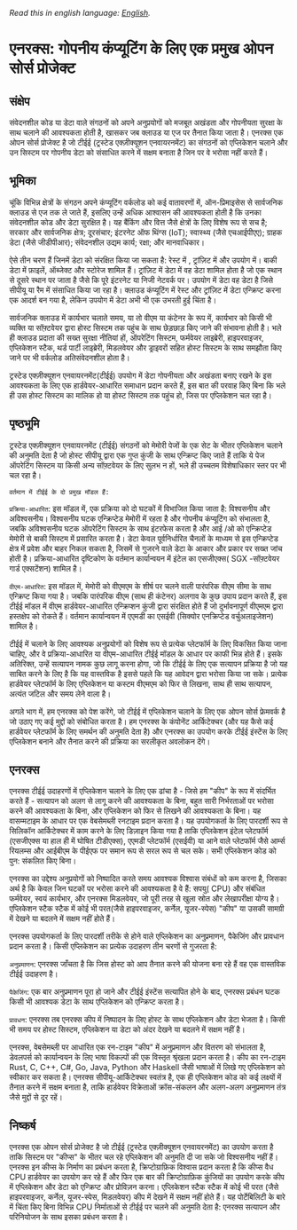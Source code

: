 *Read this in english language: [English](enarx_intro_english.md).*

# एनरक्स: गोपनीय कंप्यूटिंग के लिए एक प्रमुख ओपन सोर्स प्रोजेक्ट


## संक्षेप

संवेदनशील कोड या डेटा वाले संगठनों को अपने अनुप्रयोगों को मजबूत अखंडता और गोपनीयता सुरक्षा के साथ चलाने की आवश्यकता होती है, खासकर जब क्लाउड या एज पर तैनात किया जाता है। एनरक्स एक ओपन सोर्स प्रोजेक्ट है जो टीईई (ट्रस्टेड एक्ज़ीक्यूशन एनवायरनमेंट) का संगठनों को एप्लिकेशन चलाने और उन सिस्टम पर गोपनीय डेटा को संसाधित करने में सक्षम बनाता है जिन पर वे भरोसा नहीं करते हैं।

        
## भूमिका   

चूंकि विभिन्न क्षेत्रों के संगठन अपने कंप्यूटिंग वर्कलोड को कई वातावरणों में, ऑन-प्रिमाइसेस से सार्वजनिक क्लाउड से एज तक ले जाते हैं, इसलिए उन्हें अधिक आश्वासन की आवश्यकता होती है कि उनका संवेदनशील कोड और डेटा सुरक्षित है। यह बैंकिंग और वित्त जैसे क्षेत्रों के लिए विशेष रूप से सच है; सरकार और सार्वजनिक क्षेत्र; दूरसंचार; इंटरनेट ऑफ थिंग्स (IoT); स्वास्थ्य (जैसे एचआईपीएए); ग्राहक डेटा (जैसे जीडीपीआर); संवेदनशील उद्यम कार्य; रक्षा; और मानवाधिकार।

ऐसे तीन चरण हैं जिनमें डेटा को संरक्षित किया जा सकता है: रेस्ट में  , ट्रांज़िट में और उपयोग में। बाकी डेटा में फ़ाइलें, ऑब्जेक्ट और स्टोरेज शामिल हैं। ट्रांज़िट में डेटा में वह डेटा शामिल होता है जो एक स्थान से दूसरे स्थान पर जाता है जैसे कि पूरे इंटरनेट या निजी नेटवर्क पर। उपयोग में डेटा वह डेटा है जिसे सीपीयू या रैम में संसाधित किया जा रहा है। क्लाउड कंप्यूटिंग में रेस्ट और ट्रांज़िट में डेटा एन्क्रिप्ट करना एक आदर्श बन गया है, लेकिन उपयोग में डेटा अभी भी एक उभरती हुई चिंता है।

सार्वजनिक क्लाउड में कार्यभार चलाते समय, या तो वीएम या कंटेनर के रूप में, कार्यभार को किसी भी व्यक्ति या सॉफ़्टवेयर द्वारा होस्ट सिस्टम तक पहुंच के साथ छेड़छाड़ किए जाने की संभावना होती है। भले ही क्लाउड प्रदाता की सख्त सुरक्षा नीतियां हों, ऑपरेटिंग सिस्टम, फर्मवेयर लाइब्रेरी, हाइपरवाइजर, एप्लिकेशन स्टैक, थर्ड पार्टी लाइब्रेरी, मिडलवेयर और ड्राइवरों सहित होस्ट सिस्टम के साथ समझौता किए जाने पर भी वर्कलोड अतिसंवेदनशील होता है।


ट्रस्टेड एक्ज़ीक्यूशन एनवायरनमेंट(टीईई) उपयोग में डेटा गोपनीयता और अखंडता बनाए रखने के  इस आवश्यकता के लिए एक हार्डवेयर-आधारित समाधान प्रदान करते हैं, इस बात की परवाह किए बिना कि भले ही उस होस्ट सिस्टम का मालिक हो या होस्ट सिस्टम तक पहुंच हो, जिस पर एप्लिकेशन चल रहा है।

## पृष्ठभूमि

ट्रस्टेड एक्ज़ीक्यूशन एनवायरनमेंट (टीईई) संगठनों को मेमोरी पेजों के एक सेट के भीतर एप्लिकेशन चलाने की अनुमति देता है जो होस्ट सीपीयू द्वारा एक गुप्त कुंजी के साथ एन्क्रिप्ट किए जाते हैं ताकि ये पेज ऑपरेटिंग सिस्टम या किसी अन्य सॉफ़्टवेयर के लिए सुलभ न हों, भले ही उच्चतम विशेषाधिकार स्तर पर भी चल रहा है।

`वर्तमान में टीईई के दो प्रमुख मॉडल हैं:`

`प्रक्रिया-आधारित`: इस मॉडल में, एक प्रक्रिया को दो घटकों में विभाजित किया जाता है: विश्वसनीय और अविश्वसनीय। विश्वसनीय घटक एन्क्रिप्टेड मेमोरी में रहता है और गोपनीय कंप्यूटिंग को संभालता है, जबकि अविश्वसनीय घटक ऑपरेटिंग सिस्टम के साथ इंटरफेस करता है और आई /ओ  को एन्क्रिप्टेड मेमोरी से बाकी सिस्टम में प्रसारित करता है। डेटा केवल पूर्वनिर्धारित चैनलों के माध्यम से इस एन्क्रिप्टेड क्षेत्र में प्रवेश और बाहर निकल सकता है, जिसमें से गुजरने वाले डेटा के आकार और प्रकार पर सख्त जांच होती है। प्रक्रिया-आधारित दृष्टिकोण के वर्तमान कार्यान्वयन में इंटेल का एसजीएक्स( SGX -सॉफ़्टवेयर गार्ड एक्सटेंशन) शामिल है।

`वीएम-आधारित`: इस मॉडल में, मेमोरी को वीएमएम के शीर्ष पर चलने वाली पारंपरिक वीएम सीमा के साथ एन्क्रिप्ट किया गया है। जबकि पारंपरिक वीएम (साथ ही कंटेनर) अलगाव के कुछ उपाय प्रदान करते हैं, इस टीईई मॉडल में वीएम हार्डवेयर-आधारित एन्क्रिप्शन कुंजी द्वारा संरक्षित होते हैं जो दुर्भावनापूर्ण वीएमएम द्वारा हस्तक्षेप को रोकते हैं। वर्तमान कार्यान्वयन में एएमडी का एसईवी (सिक्योर एनक्रिप्टेड वर्चुअलाइजेशन) शामिल है।

टीईई में चलाने के लिए आवश्यक अनुप्रयोगों को विशेष रूप से प्रत्येक प्लेटफॉर्म के लिए विकसित किया जाना चाहिए, और वे प्रक्रिया-आधारित या वीएम-आधारित टीईई मॉडल के आधार पर काफी भिन्न होते हैं। इसके अतिरिक्त, उन्हें सत्यापन नामक कुछ लागू करना होगा, जो कि टीईई के लिए एक सत्यापन प्रक्रिया है जो यह साबित करने के लिए है कि यह वास्तविक है इससे पहले कि यह आवेदन द्वारा भरोसा किया जा सके। प्रत्येक हार्डवेयर प्लेटफॉर्म के लिए एप्लिकेशन या कस्टम वीएमएम को फिर से लिखना, साथ ही साथ सत्यापन, अत्यंत जटिल और समय लेने वाला है।




अगले भाग में, हम एनरक्स को पेश करेंगे, जो टीईई में एप्लिकेशन चलाने के लिए एक ओपन सोर्स फ्रेमवर्क है जो उठाए गए कई मुद्दों को संबोधित करता है। हम एनरक्स के कंपोनेंट आर्किटेक्चर (और यह कैसे कई हार्डवेयर प्लेटफॉर्म के लिए समर्थन की अनुमति देता है) और एनरक्स का उपयोग करके टीईई इंस्टेंस के लिए एप्लिकेशन बनाने और तैनात करने की प्रक्रिया का सरलीकृत अवलोकन देंगे।

## एनरक्स

एनरक्स टीईई उदाहरणों में एप्लिकेशन चलाने के लिए एक ढांचा है - जिसे हम "कीप" के रूप में संदर्भित करते हैं - सत्यापन को अलग से लागू करने की आवश्यकता के बिना, बहुत सारी निर्भरताओं पर भरोसा करने की आवश्यकता के बिना, और एप्लिकेशन को फिर से लिखने की आवश्यकता के बिना। यह वासम्मटाइम  के आधार पर एक वेबसेमब्ली रनटाइम प्रदान करता है। यह उपयोगकर्ता के लिए पारदर्शी रूप से सिलिकॉन आर्किटेक्चर में काम करने के लिए डिज़ाइन किया गया है ताकि एप्लिकेशन इंटेल प्लेटफॉर्म (एसजीएक्स या हाल ही में घोषित टीडीएक्स), एएमडी प्लेटफॉर्म (एसईवी) या आने वाले प्लेटफॉर्म जैसे आर्म्स रियलम्स और आईबीएम के पीईएफ पर समान रूप से सरल रूप से चल सके। सभी एप्लिकेशन कोड को पुन: संकलित किए बिना।

एनरक्स का उद्देश्य अनुप्रयोगों को निष्पादित करते समय आवश्यक विश्वास संबंधों को कम करना है, जिसका अर्थ है कि केवल  जिन घटकों पर भरोसा करने की आवश्यकता है वे हैं: सपयु(  CPU) और संबंधित फर्मवेयर, स्वयं कार्यभार, और एनरक्स मिडलवेयर, जो पूरी तरह से खुला स्रोत और लेखापरीक्षा योग्य है। एप्लिकेशन स्टैक स्टैक में कोई भी परत(जैसे हाइपरवाइजर, कर्नेल, यूजर-स्पेस)  "कीप"  या उसकी सामग्री में देखने या बदलने में सक्षम नहीं होते हैं।

एनरक्स उपयोगकर्ता के लिए पारदर्शी तरीके से होने वाले एप्लिकेशन का अनुप्रमाणन, पैकेजिंग और प्रावधान प्रदान करता है। किसी एप्लिकेशन का प्रत्येक उदाहरण तीन चरणों से गुजरता है:

`अनुप्रमाणन`: एनरक्स जाँचता है कि जिस होस्ट को आप तैनात करने की योजना बना रहे हैं वह एक वास्तविक टीईई उदाहरण है।

`पैकेजिंग`: एक बार अनुप्रमाणन पूरा हो जाने और टीईई इंस्टेंस सत्यापित होने के बाद, एनरक्स प्रबंधन घटक किसी भी आवश्यक डेटा के साथ एप्लिकेशन को एन्क्रिप्ट करता है।

`प्रावधन`: एनरक्स तब एनरक्स कीप में निष्पादन के लिए होस्ट के साथ एप्लिकेशन और डेटा भेजता है। किसी भी समय  पर होस्ट सिस्टम, एप्लिकेशन या डेटा को अंदर देखने या बदलने में सक्षम नहीं है।




एनरक्स, वेबसेमब्ली पर आधारित एक रन-टाइम "कीप" में अनुप्रमाणन और वितरण को संभालता है, डेवलपर्स को कार्यान्वयन के लिए भाषा विकल्पों की एक विस्तृत श्रृंखला प्रदान करता है। कीप का रन-टाइम Rust, C, C++, C#, Go, Java, Python और Haskell जैसी भाषाओं में लिखे गए एप्लिकेशन को स्वीकार कर सकता है। एनरक्स सीपीयू-आर्किटेक्चर स्वतंत्र है, एक ही एप्लिकेशन कोड को कई लक्ष्यों में तैनात करने में सक्षम बनाता है, ताकि हार्डवेयर विक्रेताओं  क्रॉस-संकलन और अलग-अलग अनुप्रमाणन तंत्र जैसे मुद्दों से दूर रहें।

## निष्कर्ष
एनरक्स एक ओपन सोर्स प्रोजेक्ट है जो टीईई (ट्रस्टेड एक्ज़ीक्यूशन एनवायरनमेंट) का उपयोग करता है ताकि सिस्टम पर "कीप्स" के भीतर चल रहे एप्लिकेशन की अनुमति दी जा सके जो विश्वसनीय नहीं हैं। एनरक्स इन कीप्स के निर्माण का प्रबंधन करता है, क्रिप्टोग्राफ़िक विश्वास प्रदान करता है कि कीप्स वैध CPU हार्डवेयर का उपयोग कर रहे हैं और फिर एक बार की क्रिप्टोग्राफ़िक कुंजियों का उपयोग करके कीप में एप्लिकेशन और डेटा को एन्क्रिप्ट और प्रोविज़न करना।  एप्लिकेशन स्टैक स्टैक में कोई भी परत (जैसे हाइपरवाइजर, कर्नेल, यूजर-स्पेस, मिडलवेयर) कीप में देखने में सक्षम नहीं होते हैं। यह पोर्टेबिलिटी के बारे में चिंता किए बिना विभिन्न CPU निर्माताओं से टीईई पर चलने की अनुमति देता है: एनरक्स सत्यापन और परिनियोजन के साथ इसका प्रबंधन करता है।

